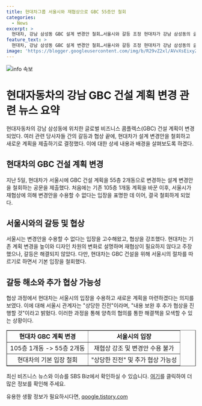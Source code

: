 ```yaml
---
title: 현대차그룹 서울시와 재협상으로 GBC 55층안 철회
categories:
  - News
excerpt: >
  현대차, 강남 삼성동 GBC 설계 변경안 철회…서울시와 갈등 조정 현대차가 강남 삼성동의 글로벌 비즈니스 콤플렉스(GBC) 건설을 위한 설계 변경안을 서울시에 철회하는 결정을 했습니다. 현대차는 105층 1개동에서 55층 2개동으로 변경한 계획을 포기하고, 새로운 공공성과 디자인을 강조하는 계획을 마련할 예정입니다. 이에 대해 서울시는 상당한 진전이라며 추가 협상을 진행할 것이라고 밝혔습니다. SBS Biz 신성우입니다.
feature_text: >
  현대차, 강남 삼성동 GBC 설계 변경안 철회…서울시와 갈등 조정 현대차가 강남 삼성동의 글로벌 비즈니스 콤플렉스(GBC) 건설을 위한 설계 변경안을 서울시에 철회하는 결정을 했습니다. 현대차는 105층 1개동에서 55층 2개동으로 변경한 계획을 포기하고, 새로운 공공성과 디자인을 강조하는 계획을 마련할 예정입니다. 이에 대해 서울시는 상당한 진전이라며 추가 협상을 진행할 것이라고 밝혔습니다. SBS Biz 신성우입니다.
image: 'https://blogger.googleusercontent.com/img/b/R29vZ2xl/AVvXsEixyZcFfHzMRdzZMjFBmAUKJYCLCGyLL1o632UiGVXcaFdKo_bkvkuCioo0uUKlGfBVcT3P84aROyZIXSBEx3Aw5nCQ3pTgDom1WDC4m8eifvWiAmWEEVb4x6G_l8C0QH225ldMjyaFvpxGEBGNO37VmDTDMHGhJPq73UglMfDca1-0aw/s1600/blogspot.png'
---
```


<p><img src="https://blogger.googleusercontent.com/img/b/R29vZ2xl/AVvXsEixyZcFfHzMRdzZMjFBmAUKJYCLCGyLL1o632UiGVXcaFdKo_bkvkuCioo0uUKlGfBVcT3P84aROyZIXSBEx3Aw5nCQ3pTgDom1WDC4m8eifvWiAmWEEVb4x6G_l8C0QH225ldMjyaFvpxGEBGNO37VmDTDMHGhJPq73UglMfDca1-0aw/s1600/blogspot.png" alt="info 속보" /></p>

<h1>현대자동차의 강남 GBC 건설 계획 변경 관련 뉴스 요약</h1>

<p data-ke-size="size16">현대자동차의 강남 삼성동에 위치한 글로벌 비즈니스 콤플렉스(GBC) 건설 계획이 변경되었다. 여러 관련 당사자들 간의 갈등과 협상 끝에, 현대차가 설계 변경안을 철회하고 새로운 계획을 제출하기로 결정했다. 이에 대한 상세 내용과 배경을 살펴보도록 하겠다.</p>

<h2 data-ke-size="size26">현대차의 GBC 건설 계획 변경</h2>

<p data-ke-size="size16">지난 5일, 현대차가 서울시에 GBC 건설 계획을 55층 2개동으로 변경하는 설계 변경안을 철회하는 공문을 제출했다. 처음에는 기존 105층 1개동 계획을 바꾼 이후, 서울시가 재협상에 의해 변경안을 수용할 수 없다는 입장을 표명한 데 이어, 결국 철회하게 되었다.</p>

<h2 data-ke-size="size26">서울시와의 갈등 및 협상</h2>

<p data-ke-size="size16">서울시는 변경안을 수용할 수 없다는 입장을 고수해왔고, 협상을 강조했다. 현대차는 기존 계획 변경을 높이와 디자인 차원의 변화로 설명하며 재협상이 필요하지 않다고 주장했으나, 갈등은 해결되지 않았다. 다만, 현대차는 GBC 건설을 위해 서울시의 절차를 따르기로 하면서 기본 입장을 철회했다.</p>

<h2 data-ke-size="size26">갈등 해소와 추가 협상 가능성</h2>

<p data-ke-size="size16">협상 과정에서 현대차는 서울시의 입장을 수용하고 새로운 계획을 마련하겠다는 의지를 보였다. 이에 대해 서울시 관계자는 "상당한 진전"이라며, "내용 보완 후 추가 협상을 진행할 것"이라고 밝혔다. 이러한 과정을 통해 양측의 협의를 통한 해결책을 모색할 수 있는 상황이다.</p>

<table style="width: 100%;" border="1">
<tbody>
<tr>
<td style="text-align: center; height: 17px;"><b>현대차 GBC 계획 변경</b></td>
<td style="text-align: center; height: 17px;"><b>서울시의 입장</b></td>
</tr>
<tr>
<td style="text-align: center; height: 17px;">105층 1개동 -&gt; 55층 2개동</td>
<td style="text-align: center; height: 17px;">재협상 강조 및 변경안 수용 불가</td>
</tr>
<tr>
<td style="text-align: center; height: 17px;">현대차의 기본 입장 철회</td>
<td style="text-align: center; height: 17px;">"상당한 진전" 및 추가 협상 가능성</td>
</tr>
</tbody>
</table>

<p data-ke-size="size16">최신 비즈니스 뉴스와 이슈를 SBS Biz에서 확인하실 수 있습니다. <a href="https://url.kr/9pghjn">여기</a>를 클릭하여 더 많은 정보를 확인해 주세요.</p>
유용한 생활 정보가 필요하시다면, <a href="https://qoogle.tistory.com" rel="dofollow">qoogle.tistory.com</a>


